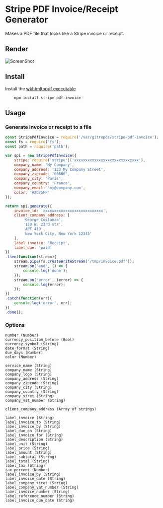 # Stripe PDF Invoice/Receipt Generator # 

Makes a PDF file that looks like a Stripe invoice or receipt.

## Render ##

![ScreenShot](/invoice.jpg)

## Install ##
Install the [wkhtmltopdf executable](http://wkhtmltopdf.org/downloads.html)

```
    npm install stripe-pdf-invoice
```

## Usage ##

### Generate invoice or receipt to a file ####

```js
const StripePdfInvoice = require('/var/gitrepos/stripe-pdf-invoice');
const fs = require('fs');
const path = require('path');

var spi = new StripePdfInvoice({
    stripe: require('stripe')('xxxxxxxxxxxxxxxxxxxxxxxxxxxxx'),
    company_name: 'My Company',
    company_address: '123 My Company Street',
    company_zipcode: '66666',
    company_city: 'Paris',
    company_country: 'France',
    company_email: 'my@company.com',
    color: '#2C75FF'
});

return spi.generate({
    invoice_id: 'xxxxxxxxxxxxxxxxxxxxxxxxxxx',
    client_company_address: [
        'George Costanza', 
        '159 W. 23rd str', 
        'APT 419', 
        'New York City, New York 12345'
    ],
    label_invoice: 'Receipt',
    label_due: 'paid'
})
.then(function(stream){
    stream.pipe(fs.createWriteStream('/tmp/invoice.pdf'));
    stream.on('end', () => {
        console.log('done');
    });
    stream.on('error', (error) => {
        console.log(error);
    });
})
.catch(function(err){
    console.log('error', err);
})
.done();

```
### Options ####
```
number (Number)
currency_position_before (Bool)
currency_symbol (String)
date_format (String)
due_days (Number)
color (Number)

service_name (String)
company_name (String)
company_logo (String)
company_address (String)
company_zipcode (String)
company_city (String)
company_country (String)
company_siret (String)
company_vat_number (String)

client_company_address (Array of strings)

label_invoice (String)
label_invoice_to (String)
label_invoice_by (String)
label_due_on (String)
label_invoice_for (String)
label_description (String)
label_unit (String)
label_price (String)
label_amount (String)
label_subtotal (String)
label_total (String)
label_tax (String)
tax_percent (Number)
label_invoice_by (String)
label_invoice_date (String)
label_company_siret (String)
label_company_vat_number (String)
label_invoice_number (String)
label_reference_number (String)
label_invoice_due_date (String)
```
